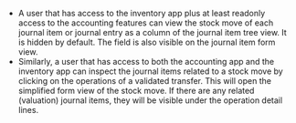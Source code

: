- A user that has access to the inventory app plus at least readonly access to
  the accounting features can view the stock move of each journal item or
  journal entry as a column of the journal item tree view. It is hidden by
  default. The field is also visible on the journal item form view.
- Similarly, a user that has access to both the accounting app and the inventory
  app can inspect the journal items related to a stock move by clicking on the
  operations of a validated transfer. This will open the simplified form view
  of the stock move. If there are any related (valuation) journal items, they
  will be visible under the operation detail lines.
